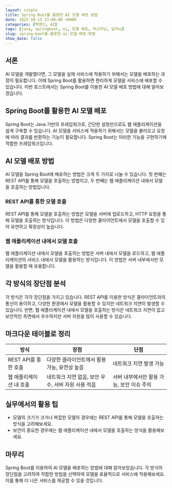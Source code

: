 ```yaml
---
layout: single
title: Spring Boot를 활용한 AI 모델 배포 방법
date: 2025-10-15 13:00:00 +0900
categories: [백엔드, AI]
tags: [java, springboot, ai, 모델 배포, 머신러닝, 딥러닝]
slug: spring-boot를-활용한-ai-모델-배포-방법
show_date: false
---
```


## 서론
AI 모델을 개발했다면, 그 모델을 실제 서비스에 적용하기 위해서는 모델을 배포하는 과정이 필요합니다. 이때 Spring Boot를 활용하면 편리하게 모델을 서비스에 배포할 수 있습니다. 이번 포스트에서는 Spring Boot를 이용한 AI 모델 배포 방법에 대해 알아보겠습니다.

## Spring Boot를 활용한 AI 모델 배포
Spring Boot는 Java 기반의 프레임워크로, 간단한 설정만으로도 웹 애플리케이션을 쉽게 구축할 수 있습니다. AI 모델을 서비스에 적용하기 위해서는 모델을 불러오고 요청에 따라 결과를 반환하는 기능이 필요합니다. Spring Boot는 이러한 기능을 구현하기에 적합한 프레임워크입니다.

## AI 모델 배포 방법
AI 모델을 Spring Boot에 배포하는 방법은 크게 두 가지로 나눌 수 있습니다. 첫 번째는 REST API를 통해 모델을 호출하는 방법이고, 두 번째는 웹 애플리케이션 내에서 모델을 호출하는 방법입니다.

### REST API를 통한 모델 호출
REST API를 통해 모델을 호출하는 방법은 모델을 서버에 업로드하고, HTTP 요청을 통해 모델을 호출하는 방식입니다. 이 방법은 다양한 클라이언트에서 모델을 호출할 수 있어 유연하고 확장성이 높습니다.

### 웹 애플리케이션 내에서 모델 호출
웹 애플리케이션 내에서 모델을 호출하는 방법은 서버 내에서 모델을 로드하고, 웹 애플리케이션의 서비스 내에서 모델을 활용하는 방식입니다. 이 방법은 서버 내부에서만 모델을 활용할 때 유용합니다.

## 각 방식의 장단점 분석
각 방식은 각각 장단점을 가지고 있습니다. REST API를 이용한 방식은 클라이언트와의 통신이 용이하고, 다양한 환경에서 모델을 활용할 수 있지만 네트워크 지연이 발생할 수 있습니다. 반면, 웹 애플리케이션 내에서 모델을 호출하는 방식은 네트워크 지연이 없고 보안적인 측면에서 우수하지만 서버 자원을 많이 사용할 수 있습니다.

## 마크다운 테이블로 정리
| 방식                 | 장점                                                         | 단점                                      |
|----------------------|--------------------------------------------------------------|-------------------------------------------|
| REST API를 통한 호출 | 다양한 클라이언트에서 활용 가능, 유연성 높음                | 네트워크 지연 발생 가능                     |
| 웹 애플리케이션 내 호출 | 네트워크 지연 없음, 보안 우수, 서버 자원 사용 적음       | 서버 내부에서만 활용 가능, 보안 이슈 주의 |

## 실무에서의 활용 팁
- 모델의 크기가 크거나 복잡한 모델의 경우에는 REST API를 통해 모델을 호출하는 방식을 고려해보세요.
- 보안이 중요한 경우에는 웹 애플리케이션 내에서 모델을 호출하는 방식을 활용해보세요.

## 마무리
Spring Boot를 이용하여 AI 모델을 배포하는 방법에 대해 알아보았습니다. 각 방식의 장단점을 고려하여 적합한 방법을 선택하여 모델을 효율적으로 서비스에 적용해보세요. 이를 통해 더 나은 서비스를 제공할 수 있을 것입니다.